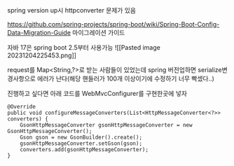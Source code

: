 spring version up시 httpconverter 문제가 있음

https://github.com/spring-projects/spring-boot/wiki/Spring-Boot-Config-Data-Migration-Guide
마이그레이션 가이드

자바 17은 spring boot 2.5부터 사용가능
![[Pasted image 20231204225453.png]]


request를 Map<String,?>로 받는 사람들이 있었는데 spring 버전업하면 serialize변경사항으로 에러가 난다(해당 핸들러가 100개 이상이기에 수정하기 너무 빡셌다..)

진행하고 싶다면 아래 코드를 WebMvcConfigurer를 구현한곳에 넣자
```
@Override  
public void configureMessageConverters(List<HttpMessageConverter<?>> converters) {  
    GsonHttpMessageConverter gsonHttpMessageConverter = new GsonHttpMessageConverter();  
    Gson gson = new GsonBuilder().create();  
    gsonHttpMessageConverter.setGson(gson);  
    converters.add(gsonHttpMessageConverter);  
}
```